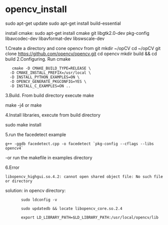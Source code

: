# opencv_install

sudo apt-get update
sudo apt-get install build-essential

install cmake:
   sudo apt-get install cmake git libgtk2.0-dev pkg-config \
                     libavcodec-dev libavformat-dev libswscale-dev


1.Create a directory and cone opencv from git
	mkdir ~/opCV
	cd ~/opCV
	git clone https://github.com/opencv/opencv.git
	cd opencv
	mkdir build && cd build
2.Configuring. Run cmake

       cmake -D CMAKE_BUILD_TYPE=RELEASE \
      -D CMAKE_INSTALL_PREFIX=/usr/local \
      -D INSTALL_PYTHON_EXAMPLES=ON \
      -D OPENCV_GENERATE_PKGCONFIG=YES \
      -D INSTALL_C_EXAMPLES=ON ..

3.Build. From build directory execute make

   make -j4 or make

4.Install libraries, execute from build directory

   sudo make install

5.run the facedetect example
 
    g++ -ggdb facedetect.cpp -o facedetect `pkg-config --cflags --libs opencv4`


   -or run the makefile in examples directory

6.Error

    libopencv_highgui.so.4.2: cannot open shared object file: No such file or directory
  
solution:
          in opencv directory:

           sudo ldconfig -v

           sudo updatedb && locate libopencv_core.so.2.4

           export LD_LIBRARY_PATH=$LD_LIBRARY_PATH:/usr/local/opencv/lib


       

